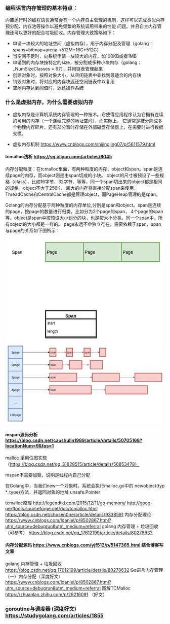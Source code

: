 ### 编程语言内存管理的基本特点：
  内置运行时的编程语言通常会有一个内存自主管理的机制，这样可以完成类似内存预分配、内存池等操作以避免频繁的系统调用带来的性能
问题。并且自主内存管理还可以更好的配合垃圾回收。内存管理大致策略如下：
* 申请一块较大的地址空间（虚拟内存），用于内存分配及管理（golang：spans+bitmap+arena->512M+16G+512G）
* 当空间不足时，向系统申请一块较大的内存，如100KB或者1MB
* 申请到的内存块按特定的size，被分割成多种小块内存（golang：_NumSizeClasses = 67），并用链表管理起来
* 创建对象时，按照对象大小，从空闲链表中查找到最适合的内存块
* 销毁对象时，将对应的内存块返还空闲链表中以复用
* 空闲内存达到阈值时，返还操作系统

### 什么是虚拟内存，为什么需要虚拟内存 
* 虚拟内存是计算机系统内存管理的一种技术。它使得应用程序认为它拥有连续的可用的内存（一个连续完整的地址空间），而实际上，
它通常是被分隔成多个物理内存碎片，还有部分暂时存储在外部磁盘存储器上，在需要时进行数据交换。

* 虚拟内存机制 https://www.cnblogs.com/shijingjing07/p/5611579.html

#### tcmalloc浅析  https://yq.aliyun.com/articles/6045
内存分配粒度：在tcmalloc里面，有两种粒度的内存，object和span。span是连续page的内存，而object则是由span切成的小块。
object的尺寸被预设了一些规格（class），比如16字节、32字节、等等，同一个span切出来的object都是相同的规格。object不大于256K，
超大的内存将直接分配span来使用。ThreadCache和CentralCache都是管理object，而PageHeap管理的是span。

Golang的内存分配基于两种粒度的内存单位,分别是span和object。span是连续的page，按page的数量进行归类，比如分为2个page的span，
4个page的span等。object是span中按预设大小划分的块，也是按大小分类。同一个span中，所有object的大小都是一样的。
page永远不会独立存在，需要依赖于span，span与page的关系如下图所示：
![Image text](images/02内存管理/01.png)
![Image text](images/02内存管理/02.png)


#### mspan源码分析   https://blog.csdn.net/caoshulin1989/article/details/50705168?locationNum=9&fps=1


malloc 采用位图实现（https://blog.csdn.net/qq_31828515/article/details/56853478）

mspan不需要加锁，说明是线程内自己分配

在Golang中，当我们new一个对象时。系统会执行malloc.go中的 newobject(typ *_type)方法，并返回对象的地址 unsafe.Pointer

tcmalloc原理   http://legendtkl.com/2015/12/11/go-memory/
               http://goog-perftools.sourceforge.net/doc/tcmalloc.html
               https://blog.csdn.net/chosen0ne/article/details/9338591
内存分配理论   https://www.cnblogs.com/ldaniel/p/8502867.html?utm_source=debugrun&utm_medium=referral
golang 内存管理 + 垃圾回收 （可参考） https://blog.csdn.net/qq_17612199/article/details/80278632
#### 内存分配源码   https://www.cnblogs.com/yjf512/p/5147365.html  结合博客写文章

golang 内存管理 + 垃圾回收   https://blog.csdn.net/qq_17612199/article/details/80278632
Go语言内存管理（一）内存分配（深度好文） https://www.cnblogs.com/ldaniel/p/8502867.html?utm_source=debugrun&utm_medium=referral
图解TCMalloc https://zhuanlan.zhihu.com/p/29216091  （好文）

### goroutine与调度器 (深度好文) https://studygolang.com/articles/1855

